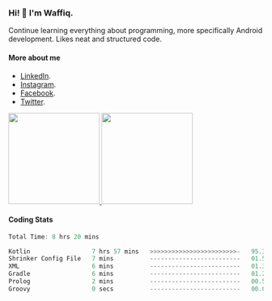 ### Hi! 👋 I'm Waffiq.

Continue learning everything about programming, more specifically Android development. Likes neat and structured code.

#### More about me 
- [LinkedIn](https://www.linkedin.com/in/waffiqaziz/).
- [Instagram](https://www.instagram.com/waffiqaziz/).
- [Facebook](https://web.facebook.com/WaffiqAziz/).
- [Twitter](https://twitter.com/AzizWaffiq).

<p align="left">
<a href="https://github.com/waffiqaziz">
  <img height="180em" src="https://github-readme-stats-eight-theta.vercel.app/api?username=waffiqaziz&show_icons=true&theme=algolia&include_all_commits=true&count_private=true"/>
  <img height="180em" src="https://github-readme-stats-eight-theta.vercel.app/api/top-langs/?username=waffiqaziz&layout=compact&langs_count=8&theme=algolia"/>
</a>
</p>

#### Coding Stats
<!--START_SECTION:waka-->

```rust
Total Time: 8 hrs 20 mins

Kotlin                 7 hrs 57 mins   >>>>>>>>>>>>>>>>>>>>>>>>-   95.33 %
Shrinker Config File   7 mins          -------------------------   01.55 %
XML                    6 mins          -------------------------   01.30 %
Gradle                 6 mins          -------------------------   01.24 %
Prolog                 2 mins          -------------------------   00.54 %
Groovy                 0 secs          -------------------------   00.04 %
```

<!--END_SECTION:waka-->
